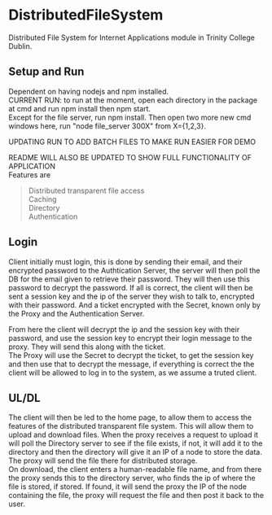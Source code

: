 # DistributedFileSystem
Distributed File System for Internet Applications module in Trinity College Dublin.

## Setup and Run  
Dependent on having nodejs and npm installed.  
CURRENT RUN: to run at the moment, open each directory in the package at cmd and run npm install then npm start.  
Except for the file server, run npm install. Then open two more new cmd windows here, run "node file_server 300X" from X={1,2,3}.  
  
UPDATING RUN TO ADD BATCH FILES TO MAKE RUN EASIER FOR DEMO  
  

README WILL ALSO BE UPDATED TO SHOW FULL FUNCTIONALITY OF APPLICATION  
Features are
> Distributed transparent file access  
> Caching  
> Directory  
> Authentication  

## Login  
Client initially must login, this is done by sending their email, and their encrypted password to the Authtication Server,
the server will then poll the DB for the email given to retrieve their password. They will then use this password to decrypt the password.
If all is correct, the client will then be sent a session key and the ip of the server they wish to talk to, encrypted with their password. And a ticket encrypted with the Secret, known only by the Proxy and the Authentication Server.  
  
From here the client will decrypt the ip and the session key with their password, and use the session key to encrypt their login message to the proxy. They will send this along with the ticket.  
The Proxy will use the Secret to decrypt the ticket, to get the session key and then use that to decrypt the message, if everything is correct the the client will be allowed to log in to the system, as we assume a truted client.  
  
## UL/DL  
The client will then be led to the home page, to allow them to access the features of the distributed transparent file system. This will allow them to upload and download files.
When the proxy receives a request to upload it will poll the Directory server to see if the file exists, if not, it will add it to the directory and then the directory will give it an IP of a node to store the data.
The proxy will send the file there for distributed storage.  
On download, the client enters a human-readable file name, and from there the proxy sends this to the 
directory server, who finds the ip of where the file is stored, if stored. If found, it will send the proxy
the IP of the node containing the file, the proxy will request the file and then post it back to the user.  

